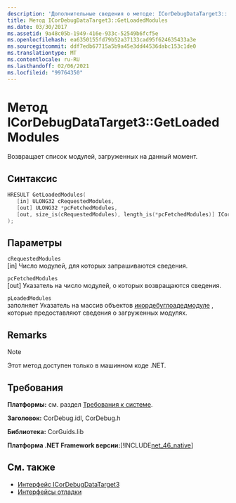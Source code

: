 ```yaml
---
description: 'Дополнительные сведения о методе: ICorDebugDataTarget3:: GetLoadedModules'
title: Метод ICorDebugDataTarget3::GetLoadedModules
ms.date: 03/30/2017
ms.assetid: 9a48c05b-1949-416e-933c-52549b6fcf5e
ms.openlocfilehash: ea6350155fd79b52a37133cad95f624635433a3e
ms.sourcegitcommit: ddf7edb67715a5b9a45e3dd44536dabc153c1de0
ms.translationtype: MT
ms.contentlocale: ru-RU
ms.lasthandoff: 02/06/2021
ms.locfileid: "99764350"
---
```

# <a name="icordebugdatatarget3getloadedmodules-method"></a>Метод ICorDebugDataTarget3::GetLoadedModules

Возвращает список модулей, загруженных на данный момент.  
  
## <a name="syntax"></a>Синтаксис  
  
```cpp  
HRESULT GetLoadedModules(  
   [in] ULONG32 cRequestedModules,  
   [out] ULONG32 *pcFetchedModules,  
   [out, size_is(cRequestedModules), length_is(*pcFetchedModules)] ICorDebugLoadedModule *pLoadedModules[]  
);  
```  
  
## <a name="parameters"></a>Параметры  

 `cRequestedModules`  
 [in] Число модулей, для которых запрашиваются сведения.  
  
 `pcFetchedModules`  
 [out] Указатель на число модулей, о которых возвращаются сведения.  
  
 `pLoadedModules`  
 заполняет Указатель на массив объектов [икордебуглоадедмодуле](icordebugloadedmodule-interface.md) , которые предоставляют сведения о загруженных модулях.  
  
## <a name="remarks"></a>Remarks  
  
> [!NOTE]
> Этот метод доступен только в машинном коде .NET.  
  
## <a name="requirements"></a>Требования  

 **Платформы:** см. раздел [Требования к системе](../../get-started/system-requirements.md).  
  
 **Заголовок:** CorDebug.idl, CorDebug.h  
  
 **Библиотека:** CorGuids.lib  
  
 **Платформа .NET Framework версии:**[!INCLUDE[net_46_native](../../../../includes/net-46-native-md.md)]  
  
## <a name="see-also"></a>См. также

- [Интерфейс ICorDebugDataTarget3](icordebugdatatarget3-interface.md)
- [Интерфейсы отладки](debugging-interfaces.md)
